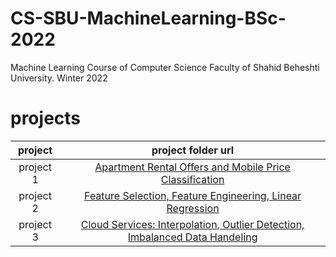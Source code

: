 # CS-SBU-MachineLearning-BSc-2022
Machine Learning Course of Computer Science Faculty of Shahid Beheshti University. Winter 2022


# projects


| project | project folder url|
| :---: | :---: |
| project 1 | [Apartment Rental Offers and Mobile Price Classification](https://github.com/WuedK/CS-SBU-MachineLearning-BSc-2022/tree/main/submits/98222036/project1) |
| project 2 | [Feature Selection, Feature Engineering, Linear Regression](https://github.com/WuedK/CS-SBU-MachineLearning-BSc-2022/tree/main/submits/98222036/project2) |
| project 3 | [Cloud Services: Interpolation, Outlier Detection, Imbalanced Data Handeling](https://github.com/WuedK/CS-SBU-MachineLearning-BSc-2022/tree/main/submits/98222036/project3) |


